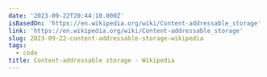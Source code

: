```yaml
---
date: '2023-09-22T20:44:10.000Z'
isBasedOn: 'https://en.wikipedia.org/wiki/Content-addressable_storage'
link: 'https://en.wikipedia.org/wiki/Content-addressable_storage'
slug: 2023-09-22-content-addressable-storage-wikipedia
tags:
  - code
title: Content-addressable storage - Wikipedia
---
```


